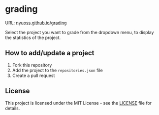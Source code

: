 # grading

URL: [nyuoss.github.io/grading](https://nyuoss.github.io/grading/)

Select the project you want to grade from the dropdown menu, to display the
statistics of the project.

## How to add/update a project

1. Fork this repository
2. Add the project to the `repositories.json` file
3. Create a pull request

## License

This project is licensed under the MIT License - see the [LICENSE](LICENSE) file
for details.
